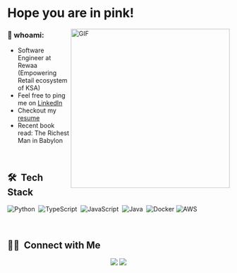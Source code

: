 # Hope you are in pink!

<img align="right" alt="GIF" src="https://raw.githubusercontent.com/abhisheknaiidu/abhisheknaiidu/master/code.gif" width="360px"/>
  
### 🧐 whoami:

- Software Engineer at Rewaa (Empowering Retail ecosystem of KSA)
- Feel free to ping me on [LinkedIn](https://www.linkedin.com/in/hafiz-abdulmanan-7583b21aa/)
- Checkout my [resume](https://github.com/hamsof/Resume)
-  Recent book read: The Richest Man in Babylon

<br>

## 🛠 &nbsp;Tech Stack
![Python](https://img.shields.io/badge/-Python-05122A?style=flat&logo=python)&nbsp;
![TypeScript](https://shields.io/badge/-TypeScript-05122A?style=flat&logo=typeScript)&nbsp;
![JavaScript](https://img.shields.io/badge/-JavaScript-05122A?style=flat&logo=JavaScript)&nbsp;
![Java](https://img.shields.io/badge/-Java-05122A?style=flat&logo=java)&nbsp;
![Docker](https://img.shields.io/badge/docker-05122A?style=flat&logo=docker)
![AWS](https://img.shields.io/badge/AWS-05122A?style=flat&logo=amazon-aws)

<br/>


<!-- links to social media icons -->

<!-- icons with padding -->

[1.1]: http://i.imgur.com/tXSoThF.png (twitter icon with padding)
[2.1]: http://i.imgur.com/0o48UoR.png (github icon with padding)

<!-- icons without padding -->

[1.2]: http://i.imgur.com/wWzX9uB.png (twitter icon without padding)
[2.2]: http://i.imgur.com/9I6NRUm.png (github icon without padding)
[3.2]: https://raw.githubusercontent.com/alirazamumtaz/alirazamumtaz/master/linkedin-3-16.png (LinkedIn icon without padding)


<!-- links to your social media accounts -->
[3]: https://www.linkedin.com/in/hafiz-abdulmanan-7583b21aa/

## 🤝🏻 &nbsp;Connect with Me
<p align="center">
<a href="https://www.linkedin.com/in/hafiz-abdulmanan-7583b21aa/"><img src="https://img.shields.io/badge/-Hafiz%20Abdulmanan-0077B5?style=flat&logo=Linkedin&logoColor=white"/></a>
<a href="mailto:hafizabdulman@gmail.com"><img src="https://img.shields.io/badge/-hafizabdulman@gmail.com-D14836?style=flat&logo=Gmail&logoColor=white"/></a>
</p>
